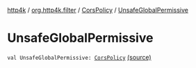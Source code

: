 [http4k](../../index.md) / [org.http4k.filter](../index.md) / [CorsPolicy](index.md) / [UnsafeGlobalPermissive](./-unsafe-global-permissive.md)

# UnsafeGlobalPermissive

`val UnsafeGlobalPermissive: `[`CorsPolicy`](index.md) [(source)](https://github.com/http4k/http4k/blob/master/http4k-core/src/main/kotlin/org/http4k/filter/ServerFilters.kt#L35)